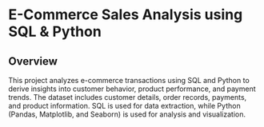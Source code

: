 # E-Commerce Sales Analysis using SQL & Python
## Overview
This project analyzes e-commerce transactions using SQL and Python to derive insights into customer behavior, product performance, and payment trends. The dataset includes customer details, order records, payments, and product information. SQL is used for data extraction, while Python (Pandas, Matplotlib, and Seaborn) is used for analysis and visualization.

